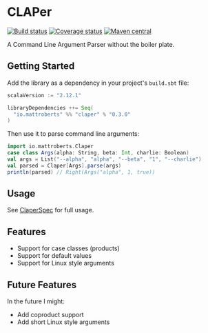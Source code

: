 # CLAPer

[![Build status](https://travis-ci.org/mattroberts297/claper.svg?branch=master)](https://travis-ci.org/mattroberts297/claper)
[![Coverage status](https://coveralls.io/repos/github/mattroberts297/claper/badge.svg?branch=master)](https://coveralls.io/github/mattroberts297/claper?branch=master)
[![Maven central](https://img.shields.io/maven-central/v/io.mattroberts/claper_2.12.svg)](http://search.maven.org/#search%7Cga%7C1%7Cg%3A%22io.mattroberts%22%20a%3A%22claper_2.12%22)

A Command Line Argument Parser without the boiler plate.

## Getting Started

Add the library as a dependency in your project's `build.sbt` file:

```scala
scalaVersion := "2.12.1"

libraryDependencies ++= Seq(
  "io.mattroberts" %% "claper" % "0.3.0"
)
```

Then use it to parse command line arguments:

```scala
import io.mattroberts.Claper
case class Args(alpha: String, beta: Int, charlie: Boolean)
val args = List("--alpha", "alpha", "--beta", "1", "--charlie")
val parsed = Claper[Args].parse(args)
println(parsed) // Right(Args("alpha", 1, true))
```

## Usage

See [ClaperSpec](src/test/scala/io/mattroberts/ClaperSpec.scala) for full usage.

## Features

- Support for case classes (products)
- Support for default values
- Support for Linux style arguments

## Future Features

In the future I might:

- Add coproduct support
- Add short Linux style arguments
